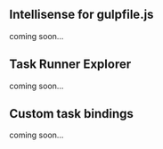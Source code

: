 ﻿<properties
	pageTitle="Gulp"
	description="Visual Studio has first-class support for the node.js based Gulp task runner."
	slug="gulp"
	keywords="gulp, gulpjs, gulp.js, task runner"
/>

## Intellisense for gulpfile.js
coming soon...

## Task Runner Explorer
coming soon...

## Custom task bindings
coming soon...